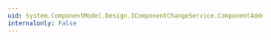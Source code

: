 ```yaml
---
uid: System.ComponentModel.Design.IComponentChangeService.ComponentAdded
internalonly: False
---
```


